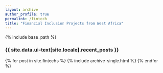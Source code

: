 ```yaml
---
layout: archive
author_profile: true 
permalink: /fintech 
title: "Financial Inclusion Projects from West Africa"
---
```


{% include base_path %}

<h3 class="archive__subtitle">{{ site.data.ui-text[site.locale].recent_posts }}</h3>

<!-- {% for post in paginator.posts %}
  {% include archive-single.html %}
{% endfor %} 

{% include paginator.html %} -->

{% for post in site.fintechs %}
  {% include archive-single.html %}
{% endfor %}